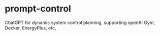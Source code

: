 # prompt-control
ChatGPT for dynamic system control planning, supporting openAI Gym, Docker, EnergyPlus, etc,
